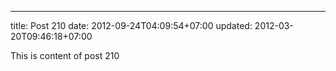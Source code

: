 ---
title: Post 210
date: 2012-09-24T04:09:54+07:00
updated: 2012-03-20T09:46:18+07:00

This is content of post 210